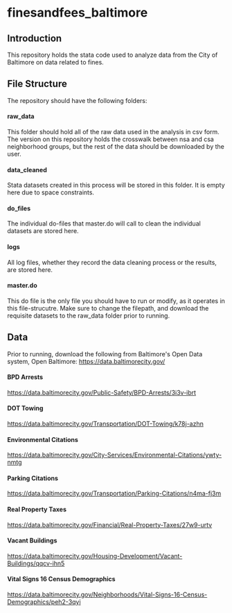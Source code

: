 # finesandfees_baltimore

## Introduction 

This repository holds the stata code used to analyze data from the City of Baltimore on data related to fines. 

## File Structure 

The repository should have the following folders:

#### raw_data
This folder should hold all of the raw data used in the analysis in csv form. The version on this repository holds the crosswalk between nsa and csa neighborhood groups, but the rest of the data should be downloaded by the user. 

#### data_cleaned
Stata datasets created in this process will be stored in this folder. It is empty here due to space constraints.  

#### do_files
The individual do-files that master.do will call to clean the individual datasets are stored here. 

#### logs
All log files, whether they record the data cleaning process or the results, are stored here. 

#### master.do

This do file is the only file you should have to run or modify, as it operates in this file-strucutre.
Make sure to change the filepath, and download the requisite datasets to the raw_data folder prior to running. 

## Data

Prior to running, download the following from Baltimore's Open Data system, Open Baltimore: https://data.baltimorecity.gov/

#### BPD Arrests
https://data.baltimorecity.gov/Public-Safety/BPD-Arrests/3i3v-ibrt

#### DOT Towing
https://data.baltimorecity.gov/Transportation/DOT-Towing/k78j-azhn

#### Environmental Citations
https://data.baltimorecity.gov/City-Services/Environmental-Citations/ywty-nmtg

#### Parking Citations
https://data.baltimorecity.gov/Transportation/Parking-Citations/n4ma-fj3m

#### Real Property Taxes
https://data.baltimorecity.gov/Financial/Real-Property-Taxes/27w9-urtv

#### Vacant Buildings
https://data.baltimorecity.gov/Housing-Development/Vacant-Buildings/qqcv-ihn5

#### Vital Signs 16 Census Demographics 
https://data.baltimorecity.gov/Neighborhoods/Vital-Signs-16-Census-Demographics/peh2-3qyi

